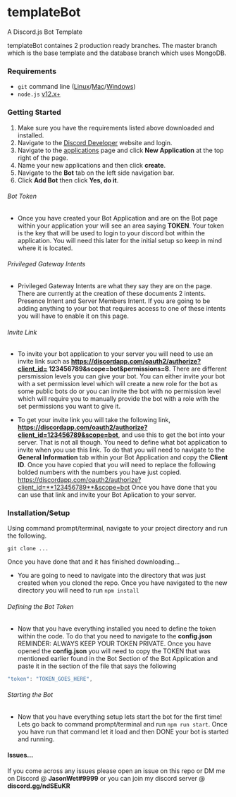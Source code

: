 # templateBot

A Discord.js Bot Template

templateBot containes 2 production ready branches. The master branch which is the base template and the database branch which uses MongoDB.

### Requirements

- `git` command line ([Linux](https://git-scm.com/download/linux)/[Mac](https://git-scm.com/download/mac)/[Windows](https://git-scm.com/download/win))
- `node.js` [v12.x+](https://nodejs.org/en/)

### Getting Started

1. Make sure you have the requirements listed above downloaded and installed.
2. Navigate to the [Discord Developer](https://discord.com/developers/) website and login.
3. Navigate to the [applications](https://discord.com/developers/applications) page and click **New Application** at the top right of the page.
4. Name your new applications and then click **create**.
5. Navigate to the **Bot** tab on the left side navigation bar.
6. Click **Add Bot** then click **Yes, do it**.

###### Bot Token
- Once you have created your Bot Application and are on the Bot page within your application your will see an area saying **TOKEN**. Your token is the key that will be used to login to your discord bot within the application. You will need this later for the initial setup so keep in mind where it is located.

###### Privileged Gateway Intents
- Privileged Gateway Intents are what they say they are on the page. There are currently at the creation of these documents 2 intents. Presence Intent and Server Members Intent. If you are going to be adding anything to your bot that requires access to one of these intents you will have to enable it on this page.

###### Invite Link
- To invite your bot application to your server you will need to use an invite link such as **https://discordapp.com/oauth2/authorize?client_id= 123456789&scope=bot&permissions=8**. There are different persmission levels you can give your bot. You can either invite your bot with a set permission level which will create a new role for the bot as some public bots do or you can invite the bot with no permission level which will require you to manually provide the bot with a role with the set permissions you want to give it. 

- To get your invite link you will take the following link, **https://discordapp.com/oauth2/authorize?client_id=123456789&scope=bot**, and use this to get the bot into your server. That is not all though. You need to define what bot application to invite when you use this link. To do that you will need to navigate to the **General Information** tab within your Bot Application and copy the **Client ID**. Once you have copied that you will need to replace the following bolded numbers with the numbers you have just copied. https://discordapp.com/oauth2/authorize?client_id=**123456789**&scope=bot Once you have done that you can use that link and invite your Bot Aplication to your server.

### Installation/Setup

Using command prompt/terminal, navigate to your project directory and run the following.

`git clone ...`

Once you have done that and it has finished downloading...

- You are going to need to navigate into the directory that was just created when you cloned the repo. Once you have navigated to the new directory you will need to run `npm install`

###### Defining the Bot Token
- Now that you have everything installed you need to define the token within the code. To do that you need to navigate to the **config.json** REMINDER: ALWAYS KEEP YOUR TOKEN PRIVATE. Once you have opened the **config.json** you will need to copy the TOKEN that was mentioned earlier found in the Bot Section of the Bot Application and paste it in the section of the file that says the following
```js 
"token": "TOKEN_GOES_HERE",
```

###### Starting the Bot
- Now that you have everything setup lets start the bot for the first time! Lets go back to command prompt/terminal and run `npm run start`. Once you have run that command let it load and then DONE your bot is started and running.

#### Issues...

If you come across any issues please open an issue on this repo or DM me on Discord @ **JasonWet#9999** or you can join my discord server @ **discord.gg/ndSEuKR**
